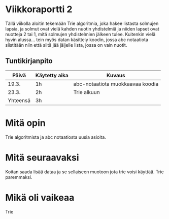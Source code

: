 # Viikkoraportti 2

Tällä viikolla aloitin tekemään Trie algoritmia, joka hakee listasta solmujen lapsia, ja solmut ovat vielä kahden nuotin yhdistelmiä ja niiden lapset ovat nuotteja 2 tai 1, mitä solmujen yhdistelmien jälkeen tulee. Kuitenkin vielä hyvin alussa...
tein myös datan käsittely koodin, jossa abc notaatiota siistitään niin että siitä jää jäljelle lista, jossa on vain nuotit.

## Tuntikirjanpito

| Päivä | Käytetty aika | Kuvaus |
| ----- | ------------- | ------ |
| 19.3.  | 1h            | abc-notaatiota muokkaavaa koodia |
| 23.3.  | 2h            | Trie alkuun |
| Yhteensä | 3h         |        |


# Mitä opin

Trie algoritmista ja abc notaatiosta uusia asioita.

# Mitä seuraavaksi

Koitan saada lisää dataa ja se sellaiseen muotoon jota trie voisi käyttää. Trie paremmaksi.

# Mikä oli vaikeaa

Trie
